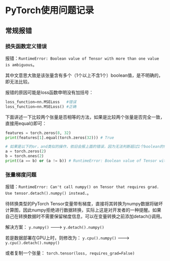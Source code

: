 # PyTorch使用问题记录

## 常规报错

### 损失函数定义错误

报错：`RuntimeError: Boolean value of Tensor with more than one value is ambiguous`。

其中文意思大致是该张量含有多个（1个以上不含1个）boolean值，是不明确的，即无法比较。

报错的原因可能是loss函数申明没有加括号：

```python 
loss_function=nn.MSELoss   #错误
loss_function=nn.MSELoss() #正确
```

下面讲述一下比较两个张量是否相等的方法，如果是比较两个张量是否完全一致，直接用equal()即可：

```python 
features = torch.zeros(8, 32)
print(features[1].equal(torch.zeros(32))) # True

# 如果是以下的or，and类似的操作，依旧会报上面的错误，因为无法判断超过1个boolean的情况
a = torch.zeros(2)
b = torch.ones(2)
print((a == b) or (a != b)) # RuntimeError: Boolean value of Tensor with more than one value is ambiguous
```

### 张量梯度问题

报错：`RuntimeError: Can't call numpy() on Tensor that requires grad. Use tensor.detach().numpy() instead.`。

待转换类型的PyTorch Tensor变量带有梯度，直接将其转换为numpy数据将破坏计算图，因此numpy拒绝进行数据转换，实际上这是对开发者的一种提醒。如果自己在转换数据时不需要保留梯度信息，可以在变量转换之前添加detach()调用。

解决方案： `y.numpy()` ---> `y.detach().numpy()`

若是数据部署在GPU上时，则修改为： `y.cpu().numpy()` ---> `y.cpu().detach().numpy()`

或者复制一个张量： `torch.tensor(loss, requires_grad=False)`
